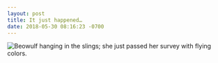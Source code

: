 ```yaml
---
layout: post
title: It just happened…
date: 2018-05-30 08:16:23 -0700
---
```


<img title="Beowulf and I" alt="Beowulf hanging in the slings; she just passed her survey with flying colors." srcset="https://svbeowulf.imgix.net/img_0370.jpg?w=840&dpr=1 1x, https://svbeowulf.imgix.net/img_0370.jpg?w=840&dpr=2 2x, https://svbeowulf.imgix.net/img_0370.jpg?w=840&dpr=3 3x" src="https://svbeowulf.imgix.net/img_0370.jpg?w=840">
